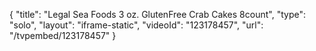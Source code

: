 {
    "title": "Legal Sea Foods 3 oz. GlutenFree Crab Cakes 8count",
    "type": "solo",
    "layout": "iframe-static",
    "videoId": "123178457",
    "url": "\/tvpembed\/123178457"
}